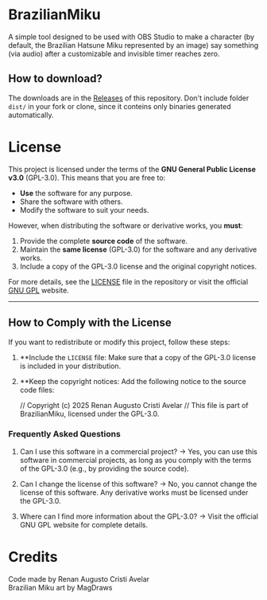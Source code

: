 # BrazilianMiku

A simple tool designed to be used with OBS Studio to make a character (by default, the Brazilian Hatsune Miku represented by an image) say something (via audio) after a customizable and invisible timer reaches zero.

## How to download?

The downloads are in the [Releases](https://github.com/RenanAugusto0113/BrazilianMiku/releases) of this repository. Don't include folder `dist/` in your fork or clone, since it conteins only binaries generated automatically.

# License

This project is licensed under the terms of the **GNU General Public License v3.0** (GPL-3.0). This means that you are free to:

- **Use** the software for any purpose.
- Share the software with others.
- Modify the software to suit your needs.

However, when distributing the software or derivative works, you **must**:

1. Provide the complete **source code** of the software.
2. Maintain the **same license** (GPL-3.0) for the software and any derivative works.
3. Include a copy of the GPL-3.0 license and the original copyright notices.

For more details, see the [LICENSE](LICENSE) file in the repository or visit the official [GNU GPL](https://www.gnu.org/licenses/gpl-3.0.html) website.

---

## How to Comply with the License

If you want to redistribute or modify this project, follow these steps:

1. **Include the `LICENSE` file: Make sure that a copy of the GPL-3.0 license is included in your distribution.
2. **Keep the copyright notices: Add the following notice to the source code files:

   // Copyright (c) 2025 Renan Augusto Cristi Avelar
   // This file is part of BrazilianMiku, licensed under the GPL-3.0.

### Frequently Asked Questions

1. Can I use this software in a commercial project?
    -> Yes, you can use this software in commercial projects, as long as you comply with the terms of the GPL-3.0 (e.g., by providing the source code).

2. Can I change the license of this software?
    -> No, you cannot change the license of this software. Any derivative works must be licensed under the GPL-3.0.
    
3. Where can I find more information about the GPL-3.0?
    -> Visit the official GNU GPL website for complete details.

# Credits

Code made by Renan Augusto Cristi Avelar  
Brazilian Miku art by MagDraws
